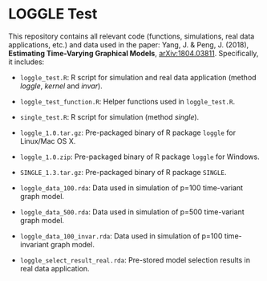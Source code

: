 # LOGGLE Test

This repository contains all relevant code (functions, simulations, real data applications, etc.) and data used in the paper: Yang, J. & Peng, J. (2018), **Estimating Time-Varying Graphical Models**, [arXiv:1804.03811](https://arxiv.org/abs/1804.03811). Specifically, it includes:

* `loggle_test.R`: R script for simulation and real data application (method *loggle*, *kernel* and *invar*).

* `loggle_test_function.R`: Helper functions used in `loggle_test.R`.

* `single_test.R`: R script for simulation (method *single*).

* `loggle_1.0.tar.gz`: Pre-packaged binary of R package `loggle` for Linux/Mac OS X.

* `loggle_1.0.zip`: Pre-packaged binary of R package `loggle` for Windows.

* `SINGLE_1.3.tar.gz`: Pre-packaged binary of R package `SINGLE`.

* `loggle_data_100.rda`: Data used in simulation of p=100 time-variant graph model.

* `loggle_data_500.rda`: Data used in simulation of p=500 time-variant graph model.

* `loggle_data_100_invar.rda`: Data used in simulation of p=100 time-invariant graph model.

* `loggle_select_result_real.rda`: Pre-stored model selection results in real data application.